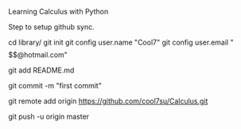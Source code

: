 Learning Calculus with Python

Step to setup github sync.

cd library/
git init
git config user.name "Cool7"
git config user.email "$$$$$$@hotmail.com"

git add README.md

git commit -m "first commit"

git remote add origin https://github.com/cool7su/Calculus.git

git push -u origin master